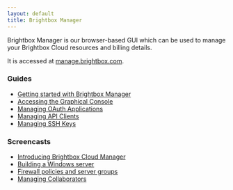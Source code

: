 ```yaml
---
layout: default
title: Brightbox Manager
---
```


Brightbox Manager is our browser-based GUI which can be used to manage your Brightbox Cloud resources and billing details.

It is accessed at [manage.brightbox.com](https://manage.brightbox.com).

### Guides

* [Getting started with Brightbox Manager](/guides/manager/getting-started/)
* [Accessing the Graphical Console](/guides/manager/graphical-console/)
* [Managing OAuth Applications](/guides/manager/oauth-applications/)
* [Managing API Clients](/guides/manager/api-clients/)
* [Managing SSH Keys](/guides/manager/ssh-keys/)


### Screencasts

* [Introducing Brightbox Cloud Manager](http://www.youtube.com/watch?v=Tzq29MtnLjk)
* [Building a Windows server](http://www.youtube.com/watch?v=tmh_E9zhRQg)
* [Firewall policies and server groups](http://www.youtube.com/watch?v=Q3eYMV_hbDk)
* [Managing Collaborators](http://www.youtube.com/watch?v=Tg5AsomEemQ)
